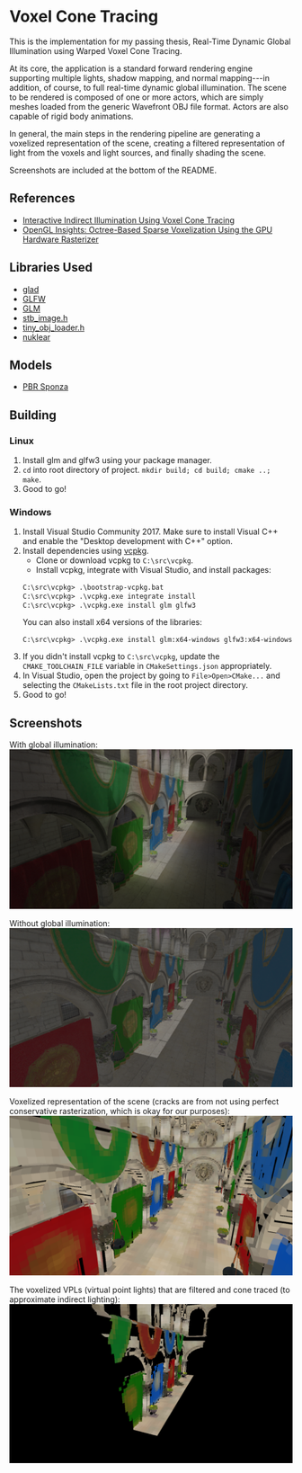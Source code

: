# Voxel Cone Tracing
This is the implementation for my passing thesis, Real-Time Dynamic Global Illumination using Warped Voxel Cone Tracing.

At its core, the application is a standard forward rendering engine supporting multiple lights, shadow mapping, and normal mapping---in addition, of course, to full real-time dynamic global illumination. The scene to be rendered is composed of one or more actors, which are simply meshes loaded from the generic Wavefront OBJ file format. Actors are also capable of rigid body animations.

In general, the main steps in the rendering pipeline are generating a voxelized representation of the scene, creating a filtered representation of light from the voxels and light sources, and finally shading the scene.

Screenshots are included at the bottom of the README.

## References
* [Interactive Indirect Illumination Using Voxel Cone Tracing](https://research.nvidia.com/publication/interactive-indirect-illumination-using-voxel-cone-tracing)
* [OpenGL Insights: Octree-Based Sparse Voxelization Using the GPU Hardware Rasterizer](https://www.seas.upenn.edu/~pcozzi/OpenGLInsights/OpenGLInsights-SparseVoxelization.pdf)

## Libraries Used
* [glad](https://github.com/Dav1dde/glad)
* [GLFW](http://www.glfw.org/)
* [GLM](https://glm.g-truc.net/0.9.8/index.html)
* [stb_image.h](https://github.com/nothings/stb)
* [tiny_obj_loader.h](https://github.com/syoyo/tinyobjloader)
* [nuklear](https://github.com/vurtun/nuklear)

## Models
* [PBR Sponza](www.alexandre-pestana.com/pbr-textures-sponza/)

## Building
### Linux
1. Install glm and glfw3 using your package manager.
2. `cd` into root directory of project. `mkdir build; cd build; cmake ..; make`.
3. Good to go!

### Windows
1. Install Visual Studio Community 2017. Make sure to install Visual C++ and enable the "Desktop development with C++" option.
2. Install dependencies using [vcpkg](https://github.com/Microsoft/vcpkg).
    * Clone or download vcpkg to `C:\src\vcpkg`.
    * Install vcpkg, integrate with Visual Studio, and install packages:
    ```
    C:\src\vcpkg> .\bootstrap-vcpkg.bat
    C:\src\vcpkg> .\vcpkg.exe integrate install
    C:\src\vcpkg> .\vcpkg.exe install glm glfw3
    ```
    You can also install x64 versions of the libraries:
    ```
    C:\src\vcpkg> .\vcpkg.exe install glm:x64-windows glfw3:x64-windows
    ```
3. If you didn't install vcpkg to `C:\src\vcpkg`, update the `CMAKE_TOOLCHAIN_FILE` variable in `CMakeSettings.json` appropriately.
4. In Visual Studio, open the project by going to `File>Open>CMake...` and selecting the `CMakeLists.txt` file in the root project directory.
5. Good to go!

## Screenshots
With global illumination: ![With Global Illumination](resources/screenshot_vct.png)

Without global illumination: ![Without Global Illumination](resources/screenshot_novct.png)

Voxelized representation of the scene (cracks are from not using perfect conservative rasterization, which is okay for our purposes): ![Voxelized Scene](resources/screenshot_voxels.png)

The voxelized VPLs (virtual point lights) that are filtered and cone traced (to approximate indirect lighting): ![Radiance Voxels](resources/screenshot_radiance.png)
